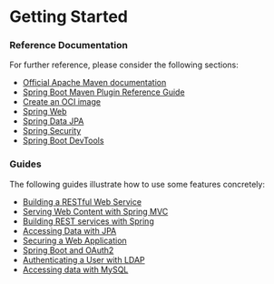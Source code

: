 # Getting Started

### Reference Documentation
For further reference, please consider the following sections:

* [Official Apache Maven documentation](https://maven.apache.org/guides/index.html)
* [Spring Boot Maven Plugin Reference Guide](https://docs.spring.io/spring-boot/docs/3.0.11/maven-plugin/reference/html/)
* [Create an OCI image](https://docs.spring.io/spring-boot/docs/3.0.11/maven-plugin/reference/html/#build-image)
* [Spring Web](https://docs.spring.io/spring-boot/docs/3.0.11/reference/htmlsingle/index.html#web)
* [Spring Data JPA](https://docs.spring.io/spring-boot/docs/3.0.11/reference/htmlsingle/index.html#data.sql.jpa-and-spring-data)
* [Spring Security](https://docs.spring.io/spring-boot/docs/3.0.11/reference/htmlsingle/index.html#web.security)
* [Spring Boot DevTools](https://docs.spring.io/spring-boot/docs/3.0.11/reference/htmlsingle/index.html#using.devtools)

### Guides
The following guides illustrate how to use some features concretely:

* [Building a RESTful Web Service](https://spring.io/guides/gs/rest-service/)
* [Serving Web Content with Spring MVC](https://spring.io/guides/gs/serving-web-content/)
* [Building REST services with Spring](https://spring.io/guides/tutorials/rest/)
* [Accessing Data with JPA](https://spring.io/guides/gs/accessing-data-jpa/)
* [Securing a Web Application](https://spring.io/guides/gs/securing-web/)
* [Spring Boot and OAuth2](https://spring.io/guides/tutorials/spring-boot-oauth2/)
* [Authenticating a User with LDAP](https://spring.io/guides/gs/authenticating-ldap/)
* [Accessing data with MySQL](https://spring.io/guides/gs/accessing-data-mysql/)


